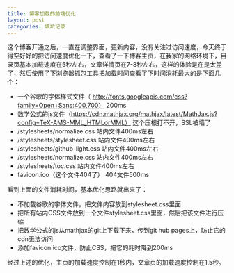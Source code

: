 ```yaml
---
title: 博客加载的前端优化
layout: post
categories: 填坑记录
---
```

这个博客开通之后，一直在调整界面，更新内容，没有关注过访问速度，今天终于得空好好的把访问速度优化一下，查看了一下博客主页，在我家的网络环境下，目录页基本加载速度在5秒左右，文章详情页在7-8秒左右，这样的体验是在是太差了，然后使用了下浏览器抓包工具把加载时间查看了下时间消耗最大的是下面几个：

* 一个谷歌的字体样式文件（ http://fonts.googleapis.com/css?family=Open+Sans:400,700）  200ms
* 数学公式的js文件（https://cdn.mathjax.org/mathjax/latest/MathJax.js?config=TeX-AMS-MML_HTMLorMML）  这个压根打不开，SSL被墙了
* /stylesheets/normalize.css   站内文件400ms左右
* /stylesheets/stylesheet.css   站内文件400ms左右
* /stylesheets/github-light.css 站内文件400ms左右
* /stylesheets/normalize.css 站内文件400ms左右
* /stylesheets/toc.css 站内文件400ms左右
* favicon.ico（这个文件404了） 404文件500ms

看到上面的文件消耗时间，基本优化思路就出来了：

* 不加载谷歌的字体文件，把文件内容放到stylesheet.css里面
* 把所有站内CSS文件放到一个文件stylesheet.css里面，然后把该文件进行压缩
* 把数学公式的js从mathjax的git上下载下来，传到git hub pages上，防止它的cdn无法访问
* 添加favicon.ico文件，防止CSS，把它的耗时降到200ms


经过上述的优化，主页的加载速度控制在1秒内，文章页的加载速度控制在1.5秒。